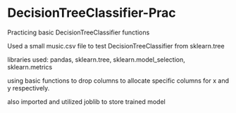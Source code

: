 # DecisionTreeClassifier-Prac
Practicing basic DecisionTreeClassifier functions

Used a small music.csv file to test DecisionTreeClassifier from sklearn.tree

libraries used: pandas, sklearn.tree, sklearn.model_selection, sklearn.metrics

using basic functions to drop columns to allocate specific columns for x and y respectively.

also imported and utilized joblib to store trained model
